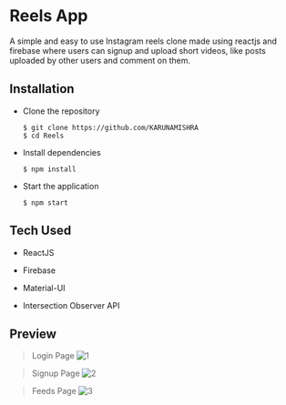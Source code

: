 # Reels App
A simple and easy to use Instagram reels clone made using reactjs and firebase where users can signup and upload short videos, like posts uploaded by other users and comment on them.


## Installation

* Clone the repository 
    ```
    $ git clone https://github.com/KARUNAMISHRA
    $ cd Reels
    ```

* Install dependencies
    
    ```
    $ npm install
    ```
    
* Start the application
    
    ```
    $ npm start
    ```

## Tech Used

* ReactJS

* Firebase

* Material-UI

* Intersection Observer API

## Preview

> Login Page
![1](https://user-images.githubusercontent.com/51714505/128504183-7000244d-86d7-42db-811f-f6e424958f16.png)

> Signup Page
![2](https://user-images.githubusercontent.com/51714505/128504403-2b60920f-5c6b-4487-aec2-551f4db53dcc.png)

> Feeds Page
![3](https://user-images.githubusercontent.com/51714505/128504425-c700e446-3098-42be-b632-7b7950319e95.png)
